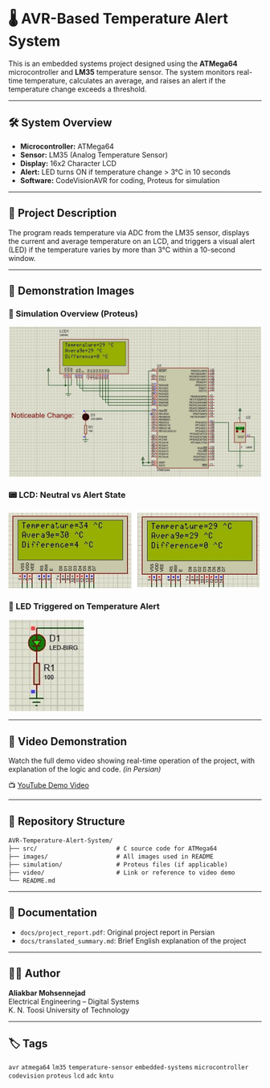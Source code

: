 
# 🌡️ AVR-Based Temperature Alert System

This is an embedded systems project designed using the **ATMega64** microcontroller and **LM35** temperature sensor. The system monitors real-time temperature, calculates an average, and raises an alert if the temperature change exceeds a threshold.

---

## 🛠️ System Overview

- **Microcontroller:** ATMega64
- **Sensor:** LM35 (Analog Temperature Sensor)
- **Display:** 16x2 Character LCD
- **Alert:** LED turns ON if temperature change > 3°C in 10 seconds
- **Software:** CodeVisionAVR for coding, Proteus for simulation

---

## 🎯 Project Description

The program reads temperature via ADC from the LM35 sensor, displays the current and average temperature on an LCD, and triggers a visual alert (LED) if the temperature varies by more than 3°C within a 10-second window.

---

## 📸 Demonstration Images

### 🧩 Simulation Overview (Proteus)

<img src="Images/proteus_full_schematic.jpg" width="600"/>

### 📟 LCD: Neutral vs Alert State

<img src="Images/lcd_comparison_neutral_vs_alert.jpg" width="500"/>

### 🔴 LED Triggered on Temperature Alert

<img src="Images/led_alert_triggered.jpg" width="150"/>

---

## 🎥 Video Demonstration

Watch the full demo video showing real-time operation of the project, with explanation of the logic and code. *(in Persian)*

📺 [YouTube Demo Video](https://youtu.be/YOUR_VIDEO_LINK)

---

## 📁 Repository Structure

```
AVR-Temperature-Alert-System/
├── src/                      # C source code for ATMega64
├── images/                   # All images used in README
├── simulation/               # Proteus files (if applicable)
├── video/                    # Link or reference to video demo
└── README.md
```

---

## 📄 Documentation

- `docs/project_report.pdf`: Original project report in Persian
- `docs/translated_summary.md`: Brief English explanation of the project

---

## 👨‍💻 Author

**Aliakbar Mohsennejad**  
Electrical Engineering – Digital Systems  
K. N. Toosi University of Technology

---

## 🏷️ Tags

`avr` `atmega64` `lm35` `temperature-sensor` `embedded-systems` `microcontroller` `codevision` `proteus` `lcd` `adc` `kntu`
